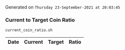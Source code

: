 Generated on `Thursday 23-September-2021 at 20:03:45`

### Current to Target Coin Ratio
`current_coin_ratio.sh`

Date|Current|Target|Ratio
---|---|---|---
